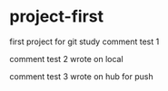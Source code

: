 project-first
=============

first project for git study
comment test 1

comment test 2 wrote on local

comment test 3 wrote on hub for push
